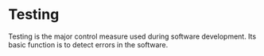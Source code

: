 
# Testing


Testing is the major control measure used during software development. Its basic function is to detect errors in the software.
